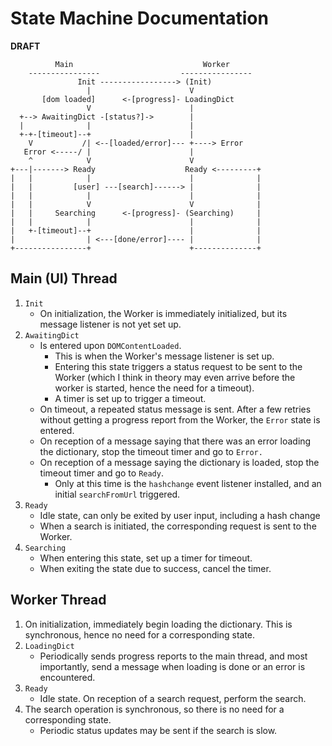 # State Machine Documentation

**DRAFT**

```
          Main                             Worker
    ----------------                  ----------------
               Init -----------------> (Init)
                 |                      V
       [dom loaded]      <-[progress]- LoadingDict
                 V                      |
  +--> AwaitingDict -[status?]->        |
  |              |                      |
  +-+-[timeout]--+                      |
    V           /| <--[loaded/error]--- +----> Error
   Error <-----/ |                      |
    ^            V                      V
+---|-------> Ready                    Ready <---------+
|   |            |                      |              |
|   |         [user] ---[search]------> |              |
|   |            |                      |              |
|   |            V                      V              |
|   |     Searching      <-[progress]- (Searching)     |
|   |            |                      |              |
|   +-[timeout]--+                      |              |
|                | <---[done/error]---- |              |
+----------------+                      +--------------+
```

## Main (UI) Thread

1. `Init`
    - On initialization, the Worker is immediately initialized, but its message listener is not yet set up.
2. `AwaitingDict`
    - Is entered upon `DOMContentLoaded`.
      - This is when the Worker's message listener is set up.
      - Entering this state triggers a status request to be sent to the Worker
        (which I think in theory may even arrive before the worker is started, hence the need for a timeout).
      - A timer is set up to trigger a timeout.
    - On timeout, a repeated status message is sent.
      After a few retries without getting a progress report from the Worker, the `Error` state is entered.
    - On reception of a message saying that there was an error loading the dictionary, stop the timeout timer
      and go to `Error.`
    - On reception of a message saying the dictionary is loaded, stop the timeout timer and go to `Ready`.
      - Only at this time is the `hashchange` event listener installed,
        and an initial `searchFromUrl` triggered.
3. `Ready`
    - Idle state, can only be exited by user input, including a hash change
    - When a search is initiated, the corresponding request is sent to the Worker.
4. `Searching`
    - When entering this state, set up a timer for timeout.
    - When exiting the state due to success, cancel the timer.

## Worker Thread

1. On initialization, immediately begin loading the dictionary.
  This is synchronous, hence no need for a corresponding state.
2. `LoadingDict`
    - Periodically sends progress reports to the main thread,
      and most importantly, send a message when loading is done or an error is encountered.
3. `Ready`
    - Idle state. On reception of a search request, perform the search.
4. The search operation is synchronous, so there is no need for a corresponding state.
    - Periodic status updates may be sent if the search is slow.
